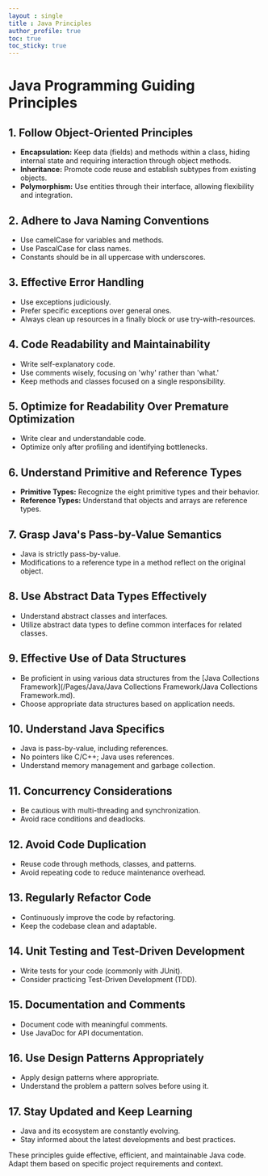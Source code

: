 ```yaml
---
layout : single
title : Java Principles
author_profile: true
toc: true
toc_sticky: true
---
```




# Java Programming Guiding Principles

## 1. Follow Object-Oriented Principles
- **Encapsulation:** Keep data (fields) and methods within a class, hiding internal state and requiring interaction through object methods.
- **Inheritance:** Promote code reuse and establish subtypes from existing objects.
- **Polymorphism:** Use entities through their interface, allowing flexibility and integration.

## 2. Adhere to Java Naming Conventions
- Use camelCase for variables and methods.
- Use PascalCase for class names.
- Constants should be in all uppercase with underscores.

## 3. Effective Error Handling
- Use exceptions judiciously.
- Prefer specific exceptions over general ones.
- Always clean up resources in a finally block or use try-with-resources.

## 4. Code Readability and Maintainability
- Write self-explanatory code.
- Use comments wisely, focusing on 'why' rather than 'what.'
- Keep methods and classes focused on a single responsibility.

## 5. Optimize for Readability Over Premature Optimization
- Write clear and understandable code.
- Optimize only after profiling and identifying bottlenecks.

## 6. Understand Primitive and Reference Types
- **Primitive Types:** Recognize the eight primitive types and their behavior.
- **Reference Types:** Understand that objects and arrays are reference types.

## 7. Grasp Java's Pass-by-Value Semantics
- Java is strictly pass-by-value.
- Modifications to a reference type in a method reflect on the original object.

## 8. Use Abstract Data Types Effectively
- Understand abstract classes and interfaces.
- Utilize abstract data types to define common interfaces for related classes.

## 9. Effective Use of Data Structures
- Be proficient in using various data structures from the [Java Collections Framework](/Pages/Java/Java Collections Framework/Java Collections Framework.md).  
- Choose appropriate data structures based on application needs.

## 10. Understand Java Specifics
- Java is pass-by-value, including references.
- No pointers like C/C++; Java uses references.
- Understand memory management and garbage collection.

## 11. Concurrency Considerations
- Be cautious with multi-threading and synchronization.
- Avoid race conditions and deadlocks.

## 12. Avoid Code Duplication
- Reuse code through methods, classes, and patterns.
- Avoid repeating code to reduce maintenance overhead.

## 13. Regularly Refactor Code
- Continuously improve the code by refactoring.
- Keep the codebase clean and adaptable.

## 14. Unit Testing and Test-Driven Development
- Write tests for your code (commonly with JUnit).
- Consider practicing Test-Driven Development (TDD).

## 15. Documentation and Comments
- Document code with meaningful comments.
- Use JavaDoc for API documentation.

## 16. Use Design Patterns Appropriately
- Apply design patterns where appropriate.
- Understand the problem a pattern solves before using it.

## 17. Stay Updated and Keep Learning
- Java and its ecosystem are constantly evolving.
- Stay informed about the latest developments and best practices.

These principles guide effective, efficient, and maintainable Java code. Adapt them based on specific project requirements and context.
